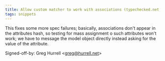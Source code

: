 ```yaml
---
title: Allow custom matcher to work with associations (typechecked.net, b2c76ac)
tags: snippets
---
```


This fixes some more spec failures; basically, associations don't appear in the attributes hash, so testing for mass assignment o such attributes won't work; we have to message the model object directly instead asking for the value of the attribute.

Signed-off-by: Greg Hurrell &lt;greg@hurrell.net&gt;
